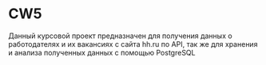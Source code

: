# CW5
Данный курсовой проект предназначен для получения данных о работодателях и их вакансиях с сайта hh.ru по API, так же для хранения и анализа полученных данных с помощью PostgreSQL

